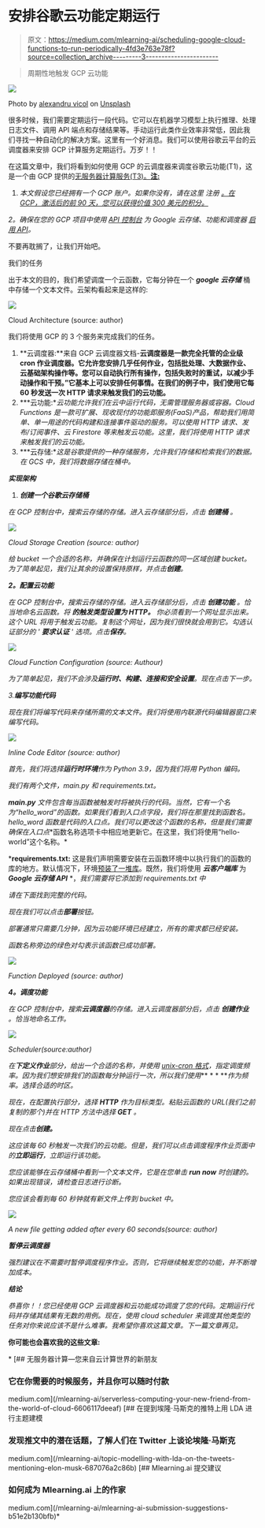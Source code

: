# 安排谷歌云功能定期运行

> 原文：<https://medium.com/mlearning-ai/scheduling-google-cloud-functions-to-run-periodically-4fd3e763e78f?source=collection_archive---------3----------------------->

> 周期性地触发 GCP 云功能

![](img/f98ad25cec5deb3d87c5db6952fcd71c.png)

Photo by [alexandru vicol](https://unsplash.com/@alex_vicol?utm_source=medium&utm_medium=referral) on [Unsplash](https://unsplash.com?utm_source=medium&utm_medium=referral)

很多时候，我们需要定期运行一段代码。它可以在机器学习模型上执行推理、处理日志文件、调用 API 端点和存储结果等。手动运行此类作业效率非常低，因此我们寻找一种自动化的解决方案。这里有一个好消息。我们可以使用谷歌云平台的云调度器来安排 GCP 计算服务定期运行。万岁！！

在这篇文章中，我们将看到如何使用 GCP 的云调度器来调度谷歌云功能(T1)，这是一个由 GCP 提供的[无服务器计算服务(T3)。**注:**](/mlearning-ai/serverless-computing-your-new-friend-from-the-world-of-cloud-6606117deeaf)

1.  *本文假设您已经拥有一个 GCP 账户。如果你没有，请在这里* *注册* [*。在 GCP，激活后的前 90 天，您可以获得价值 300 美元的积分。*](https://cloud.google.com/)

*2。确保在您的 GCP 项目中使用* [*API 控制台*](https://console.developers.google.com/) *为 Google 云存储、功能和调度器* [*启用 API*](https://cloud.google.com/service-usage/docs/enable-disable)*。*

不要再耽搁了，让我们开始吧。

我们的任务

出于本文的目的，我们希望调度一个云函数，它每分钟在一个 ***google 云存储*** 桶中存储一个文本文件。云架构看起来是这样的:

![](img/4d767adc8056e2a6c25872709308eff4.png)

Cloud Architecture (source: author)

我们将使用 GCP 的 3 个服务来完成我们的任务。

1.  **云调度器:**来自 GCP 云调度器文档-**云调度器是一款完全托管的企业级 cron 作业调度器。它允许您安排几乎任何作业，包括批处理、大数据作业、云基础架构操作等。您可以自动执行所有操作，包括失败时的重试，以减少手动操作和干预。”它基本上可以安排任何事情。在我们的例子中，我们使用它每 60 秒发送一次 HTTP 请求来触发我们的云功能。**
2.  ***云功能:**云功能允许我们在云中运行代码，无需管理服务器或容器。Cloud Functions 是一款可扩展、现收现付的功能即服务(FaaS)产品，帮助我们用简单、单一用途的代码构建和连接事件驱动的服务。可以使用 HTTP 请求、发布/订阅事件、云 Firestore 等来触发云功能。这里，我们将使用 HTTP 请求来触发我们的云功能。*
3.  ***云存储:**这是谷歌提供的一种存储服务，允许我们存储和检索我们的数据。在 GCS 中，我们将数据存储在桶中。*

***实现架构***

1.  ***创建一个谷歌云存储桶***

*在 GCP 控制台中，搜索云存储的存储。进入云存储部分后，点击 ***创建桶*** 。*

*![](img/d5be24d05c4af79b467a303f423aa3ff.png)*

*Cloud Storage Creation (source: author)*

*给 bucket 一个合适的名称，并确保在计划运行云函数的同一区域创建 bucket。为了简单起见，我们让其余的设置保持原样，并点击**创建**。*

***2。配置云功能***

*在 GCP 控制台中，搜索云存储的存储。进入云存储部分后，点击 ***创建功能*** 。恰当地命名云函数。将 ***的触发类型设置为 HTTP。*** 你必须看到一个网址显示出来。这个 URL 将用于触发云功能。复制这个网址，因为我们很快就会用到它。勾选认证部分的 *'* ***要求认证*** *'* 选项。点击**保存**。*

*![](img/d78b1eb7c35963c1d79abadd2e6e13fd.png)*

*Cloud Function Configuration (source: Authour)*

*为了简单起见，我们不会涉及**运行时、构建、连接和安全设置**。现在点击下一步。*

*3.**编写功能代码***

*现在我们将编写代码来存储所需的文本文件。我们将使用内联源代码编辑器窗口来编写代码。*

*![](img/641a1100bfeeb65a0dcf873f21b57e4f.png)*

*Inline Code Editor (source: author)*

*首先，我们将选择**运行时环境**作为 Python 3.9，因为我们将用 Python 编码。*

*我们有两个文件，main.py 和 requirements.txt。*

***main.py** 文件包含每当函数被触发时将被执行的代码。当然，它有一个名为“hello_word”的函数。如果我们看到**入口点**字段，我们将在那里找到函数名。hello_word 函数是代码的入口点。我们可以更改这个函数的名称，但是我们需要确保在**入口点**函数名称选项卡中相应地更新它。在这里，我们将使用“hello-world”这个名称。*

***requirements.txt:** 这是我们声明需要安装在云函数环境中以执行我们的函数的库的地方。默认情况下，环境[预装了一堆库](https://cloud.google.com/functions/docs/writing/specifying-dependencies-python#python38)。既然，我们将使用 ***云客户端库*** 为 ***Google 云存储 API*** *，*我们需要将它添加到 requirements.txt 中*

*请在下面找到完整的代码。*

*现在我们可以点击**部署**按钮。*

*部署通常只需要几分钟，因为云功能环境已经建立，所有的需求都已经安装。*

*函数名称旁边的绿色对勾表示该函数已成功部署。*

*![](img/a58a85d790257bb99f2921ebb3713137.png)*

*Function Deployed (source: author)*

***4。调度功能***

*在 GCP 控制台中，搜索**云调度器**的存储。进入云调度器部分后，点击 ***创建作业*** 。恰当地命名工作。*

*![](img/d9beda638cf7dd14f5a2c8f169a42b59.png)*

*Scheduler(source:author)*

*在**下定义作业**部分，给出一个合适的名称，并使用 [unix-cron 格式](https://cloud.google.com/scheduler/docs/configuring/cron-job-schedules?authuser=2&_ga=2.31043967.-1173050656.1648539756&_gac=1.248893941.1650463643.Cj0KCQjw3v6SBhCsARIsACyrRAm38_2oMi078HoUjTF87cat_MwgO8osjfQCpRxIKHF5jDXbW5Rxo9gaAkgAEALw_wcB#defining_the_job_schedule)，指定调度频率。因为我们想安排我们的函数每分钟运行一次，所以我们使用*** * * ***作为频率。选择合适的时区。*

*现在，在配置执行部分，选择 **HTTP** 作为目标类型。粘贴云函数的 URL(我们之前复制的那个)并在 HTTP 方法中选择 **GET** 。*

*现在点击**创建。***

*这应该每 60 秒触发一次我们的云功能。但是，我们可以点击调度程序作业页面中的**立即运行**，立即运行该功能。*

*您应该能够在云存储桶中看到一个文本文件，它是在您单击 **run now** 时创建的。如果出现错误，请检查日志进行诊断。*

*您应该会看到每 60 秒钟就有新文件上传到 bucket 中。*

*![](img/009dea787de2560984e9177c9d41c06d.png)*

*A new file getting added after every 60 seconds(source: author)*

***暂停云调度器***

*强烈建议在不需要时暂停调度程序作业。否则，它将继续触发您的功能，并不断增加成本。*

***结论***

*恭喜你！！您已经使用 GCP 云调度器和云功能成功调度了您的代码。定期运行代码并存储其结果有无数的用例。现在，使用 cloud scheduler 来调度其他类型的任务对你来说应该不是什么难事。我希望你喜欢这篇文章。下一篇文章再见。*

****你可能也会喜欢我的这些文章:****

*[](/mlearning-ai/serverless-computing-your-new-friend-from-the-world-of-cloud-6606117deeaf) [## 无服务器计算—您来自云计算世界的新朋友

### 它在你需要的时候服务，并且你可以随时付款

medium.com](/mlearning-ai/serverless-computing-your-new-friend-from-the-world-of-cloud-6606117deeaf) [](/mlearning-ai/topic-modelling-with-lda-on-the-tweets-mentioning-elon-musk-687076a2c86b) [## 在提到埃隆·马斯克的推特上用 LDA 进行主题建模

### 发现推文中的潜在话题，了解人们在 Twitter 上谈论埃隆·马斯克

medium.com](/mlearning-ai/topic-modelling-with-lda-on-the-tweets-mentioning-elon-musk-687076a2c86b) [](/mlearning-ai/mlearning-ai-submission-suggestions-b51e2b130bfb) [## Mlearning.ai 提交建议

### 如何成为 Mlearning.ai 上的作家

medium.com](/mlearning-ai/mlearning-ai-submission-suggestions-b51e2b130bfb)*